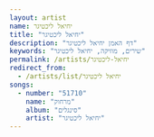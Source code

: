 ```yaml
---
layout: artist
name: יחיאל ליכטיגר
title: "יחיאל ליכטיגר"
description: "דף האמן יחיאל ליכטיגר"
keywords: "שירים, מוזיקה, יחיאל ליכטיגר"
permalink: /artists/יחיאל-ליכטיגר
redirect_from:
  - /artists/list/יחיאל ליכטיגר
songs:
  - number: "51710"
    name: "מרחוק"
    album: "סינגלים"
    artist: "יחיאל ליכטיגר"
---
```

